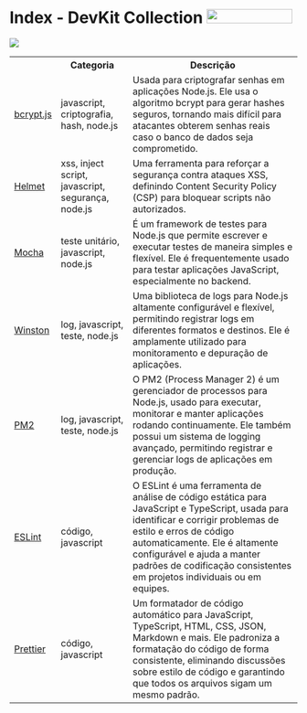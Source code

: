<h1>Index - DevKit Collection <img
        src="https://img.shields.io/static/v1?label=STATUS&message=1ª VERSÃO&color=GREEN&style=for-the-badge"
        width="150" height="25" />
</h1>

<img src="https://visitor-badge.laobi.icu/badge?page_id=devkit-collection&" />

<table>
    <tr>
        <th></th>
        <th>Categoria</th>
        <th>Descrição</th>
    </tr>
    <tr>
        <td>
            <a href="https://www.npmjs.com/package/bcrypt">bcrypt.js</a>
        </td>
        <td>javascript, criptografia, hash, node.js</td>
        <td>Usada para criptografar senhas em aplicações Node.js. Ele usa o algoritmo bcrypt para gerar hashes seguros,
            tornando mais difícil para atacantes obterem senhas reais caso o banco de dados seja comprometido.</td>
    </tr>
    <tr>
        <td>
            <a href="">Helmet</a>
        </td>
        <td>xss, inject script, javascript, segurança, node.js</td>
        <td>Uma ferramenta para reforçar a segurança contra ataques XSS, definindo Content Security Policy (CSP) para
            bloquear scripts não autorizados.</td>
    </tr>
    <tr>
        <td>
            <a href="https://mochajs.org/">Mocha</a>
        </td>
        <td>teste unitário, javascript, node.js</td>
        <td>É um framework de testes para Node.js que permite escrever e executar testes de maneira simples e flexível.
            Ele é frequentemente usado para testar aplicações JavaScript, especialmente no backend.</td>
    </tr>
    <tr>
        <td>
            <a href="https://www.npmjs.com/package/winston">Winston</a>
        </td>
        <td>log, javascript, teste, node.js</td>
        <td>Uma biblioteca de logs para Node.js altamente configurável e flexível, permitindo registrar logs em
            diferentes formatos e destinos. Ele é amplamente utilizado para monitoramento e depuração de aplicações.
        </td>
    </tr>
    <tr>
        <td>
            <a href="https://github.com/Unitech/pm2">PM2</a>
        </td>
        <td>log, javascript, teste, node.js</td>
        <td>O PM2 (Process Manager 2) é um gerenciador de processos para Node.js, usado para executar, monitorar e
            manter aplicações rodando continuamente. Ele também possui um sistema de logging avançado, permitindo
            registrar e gerenciar logs de aplicações em produção.</td>
    </tr>
    <tr>
        <td>
            <a href="https://eslint.org/">ESLint</a>
        </td>
        <td>código, javascript</td>
        <td>O ESLint é uma ferramenta de análise de código estática para JavaScript e TypeScript, usada para identificar
            e corrigir problemas de estilo e erros de código automaticamente. Ele é altamente configurável e ajuda a
            manter padrões de codificação consistentes em projetos individuais ou em equipes.</td>
    </tr>
    <tr>
        <td>
            <a href="https://prettier.io/">Prettier</a>
        </td>
        <td>código, javascript</td>
        <td>Um formatador de código automático para JavaScript, TypeScript, HTML, CSS, JSON, Markdown e mais. Ele
            padroniza a formatação do código de forma consistente, eliminando discussões sobre estilo de código e
            garantindo que todos os arquivos sigam um mesmo padrão.</td>
    </tr>
</table>